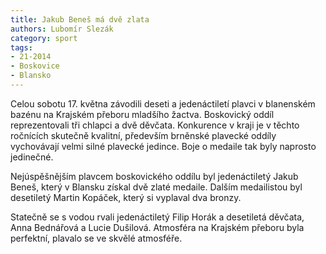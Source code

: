 ```yaml
---
title: Jakub Beneš má dvě zlata
authors: Lubomír Slezák
category: sport
tags: 
- 21-2014
- Boskovice
- Blansko
---
```

Celou sobotu 17. května závodili deseti a jedenáctiletí plavci v blanenském bazénu na Krajském přeboru mladšího žactva. Boskovický oddíl reprezentovali tři chlapci a dvě děvčata. Konkurence v kraji je v těchto ročnících skutečně kvalitní, především brněnské plavecké oddíly vychovávají velmi silné plavecké jedince. Boje o medaile tak byly naprosto jedinečné.

Nejúspěšnějším plavcem boskovického oddílu byl jedenáctiletý Jakub Beneš, který v Blansku získal dvě zlaté medaile. Dalším medailistou byl desetiletý Martin Kopáček, který si vyplaval dva bronzy.

Statečně se s vodou rvali jedenáctiletý Filip Horák a desetiletá děvčata, Anna Bednářová a Lucie Dušilová. Atmosféra na Krajském přeboru byla perfektní, plavalo se ve skvělé atmosféře.


